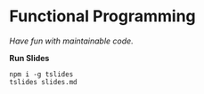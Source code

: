 # Functional Programming

_Have fun with maintainable code._

**Run Slides**

```shell
npm i -g tslides
tslides slides.md
```
